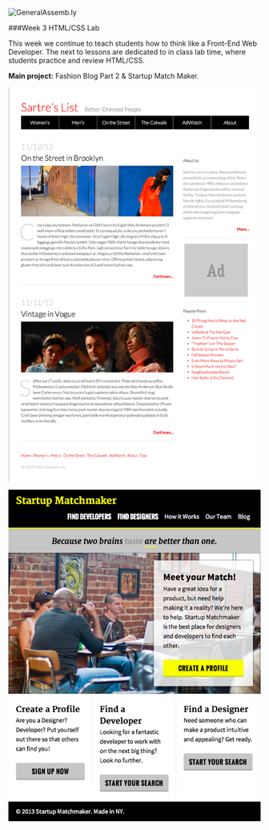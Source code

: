 ![GeneralAssemb.ly](https://github.com/generalassembly/ga-ruby-on-rails-for-devs/raw/master/images/ga.png "GeneralAssemb.ly")

###Week 3 HTML/CSS Lab

This week we continue to teach students how to think like a Front-End Web Developer. The next to lessons are dedicated to in class lab time, where students practice and review HTML/CSS. 


__Main project:__ Fashion Blog Part 2 & Startup Match Maker.

![](05_layout_lab/starter_code/fashion_blog_part2.png)


![](06_html_css_lab/starter_code/startup_matchmaker/StartupMatchmaker.png)

